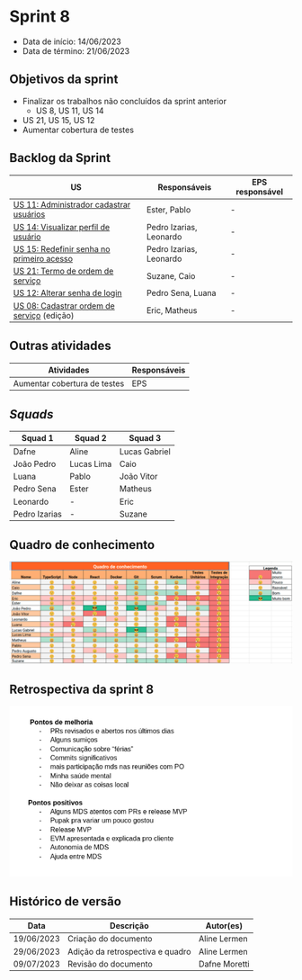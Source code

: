 # Sprint 8

- Data de início: 14/06/2023
- Data de término: 21/06/2023

## Objetivos da sprint
* Finalizar os trabalhos não concluídos da sprint anterior
    - US 8, US 11, US 14
* US 21, US 15, US 12
* Aumentar cobertura de testes

## Backlog da Sprint
|**US**|**Responsáveis**|**EPS responsável**|
|--------|-------------|-------------|
| [US 11: Administrador cadastrar usuários](https://github.com/fga-eps-mds/2023-1-alectrion-doc/issues/55)   | Ester, Pablo             | - |
| [US 14: Visualizar perfil de usuário](https://github.com/fga-eps-mds/2023-1-Alectrion-DOC/issues/59)       | Pedro Izarias, Leonardo  | - |
| [US 15: Redefinir senha no primeiro acesso](https://github.com/fga-eps-mds/2023-1-Alectrion-DOC/issues/60) | Pedro Izarias, Leonardo  | - |
| [US 21: Termo de ordem de serviço](https://github.com/fga-eps-mds/2023-1-alectrion-doc/issues/133)         | Suzane, Caio | - |
| [US 12: Alterar senha de login](https://github.com/fga-eps-mds/2023-1-alectrion-doc/issues/57)             | Pedro Sena, Luana        | - |
| [US 08: Cadastrar ordem de serviço](https://github.com/fga-eps-mds/2023-1-alectrion-doc/issues/50) (edição)| Eric, Matheus            | - |

## Outras atividades
|**Atividades**|**Responsáveis**|
|--------|-------------|
Aumentar cobertura de testes | EPS

## *Squads*
|**Squad 1**    |**Squad 2**     |**Squad 3**|
|---------------|----------------|--------------|
| Dafne         | Aline          | Lucas Gabriel
| João Pedro    | Lucas Lima     | Caio
| Luana         | Pablo          | João Vitor
| Pedro Sena    | Ester          | Matheus
| Leonardo      |       -        | Eric
| Pedro Izarias |       -        | Suzane



## Quadro de conhecimento
<img src="../../assets/quadro-conhecimento/quadro-sprint8.png">

## Retrospectiva da sprint 8
<img src="../../assets/retrospectivas/retro-sprint8.png">

## Histórico de versão

|**Data**|**Descrição**|**Autor(es)**|
|--------|-------------|--------------|
| 19/06/2023 | Criação do documento | Aline Lermen |
| 29/06/2023 | Adição da retrospectiva e quadro | Aline Lermen |
| 09/07/2023 | Revisão do documento | Dafne Moretti |
